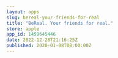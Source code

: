 ```yaml
---
layout: apps
slug: bereal-your-friends-for-real
title: "BeReal. Your friends for real."
store: apple
app_id: 1459645446
date: 2022-12-28T21:16:25Z
published: 2020-01-08T08:00:00Z
---
```

